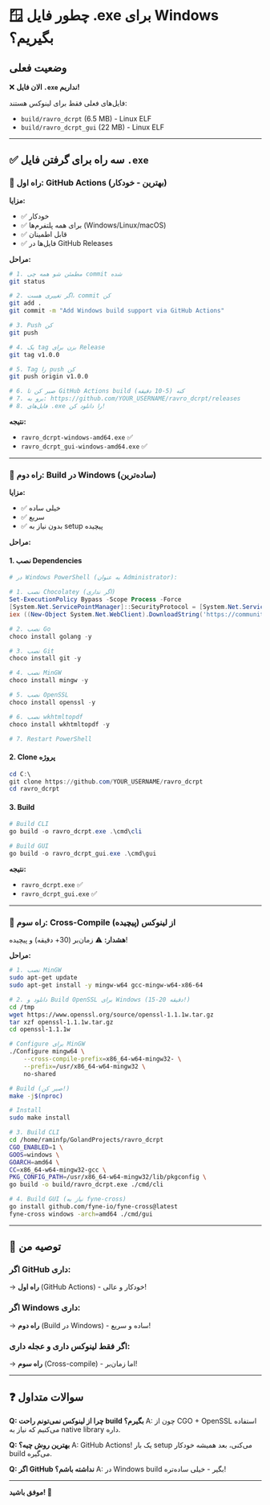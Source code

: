 # 🪟 چطور فایل .exe برای Windows بگیریم؟

## وضعیت فعلی

❌ **الان فایل `.exe` نداریم!**

فایل‌های فعلی فقط برای لینوکس هستند:
- `build/ravro_dcrpt` (6.5 MB) - Linux ELF
- `build/ravro_dcrpt_gui` (22 MB) - Linux ELF

---

## ✅ سه راه برای گرفتن فایل `.exe`

### 🥇 راه اول: GitHub Actions (بهترین - خودکار)

**مزایا:**
- ✅ خودکار
- ✅ برای همه پلتفرم‌ها (Windows/Linux/macOS)
- ✅ قابل اطمینان
- ✅ فایل‌ها در GitHub Releases

**مراحل:**
```bash
# 1. مطمئن شو همه چی commit شده
git status

# 2. اگر تغییری هست، commit کن
git add .
git commit -m "Add Windows build support via GitHub Actions"

# 3. Push کن
git push

# 4. یک tag بزن برای Release
git tag v1.0.0

# 5. Tag را push کن
git push origin v1.0.0

# 6. صبر کن تا GitHub Actions build کنه (5-10 دقیقه)
# 7. برو به: https://github.com/YOUR_USERNAME/ravro_dcrpt/releases
# 8. فایل‌های .exe را دانلود کن!
```

**نتیجه:**
- `ravro_dcrpt-windows-amd64.exe` ✅
- `ravro_dcrpt_gui-windows-amd64.exe` ✅

---

### 🥈 راه دوم: Build در Windows (ساده‌ترین)

**مزایا:**
- ✅ خیلی ساده
- ✅ سریع
- ✅ بدون نیاز به setup پیچیده

**مراحل:**

#### 1. نصب Dependencies

```powershell
# در Windows PowerShell (به عنوان Administrator):

# 1. نصب Chocolatey (اگر نداری)
Set-ExecutionPolicy Bypass -Scope Process -Force
[System.Net.ServicePointManager]::SecurityProtocol = [System.Net.ServicePointManager]::SecurityProtocol -bor 3072
iex ((New-Object System.Net.WebClient).DownloadString('https://community.chocolatey.org/install.ps1'))

# 2. نصب Go
choco install golang -y

# 3. نصب Git
choco install git -y

# 4. نصب MinGW
choco install mingw -y

# 5. نصب OpenSSL
choco install openssl -y

# 6. نصب wkhtmltopdf
choco install wkhtmltopdf -y

# 7. Restart PowerShell
```

#### 2. Clone پروژه

```powershell
cd C:\
git clone https://github.com/YOUR_USERNAME/ravro_dcrpt
cd ravro_dcrpt
```

#### 3. Build

```powershell
# Build CLI
go build -o ravro_dcrpt.exe .\cmd\cli

# Build GUI
go build -o ravro_dcrpt_gui.exe .\cmd\gui
```

**نتیجه:**
- `ravro_dcrpt.exe` ✅
- `ravro_dcrpt_gui.exe` ✅

---

### 🥉 راه سوم: Cross-Compile از لینوکس (پیچیده)

**هشدار:** ⚠️ زمان‌بر (30+ دقیقه) و پیچیده!

**مراحل:**

```bash
# 1. نصب MinGW
sudo apt-get update
sudo apt-get install -y mingw-w64 gcc-mingw-w64-x86-64

# 2. دانلود و Build OpenSSL برای Windows (15-20 دقیقه!)
cd /tmp
wget https://www.openssl.org/source/openssl-1.1.1w.tar.gz
tar xzf openssl-1.1.1w.tar.gz
cd openssl-1.1.1w

# Configure برای MinGW
./Configure mingw64 \
    --cross-compile-prefix=x86_64-w64-mingw32- \
    --prefix=/usr/x86_64-w64-mingw32 \
    no-shared

# Build (صبر کن!)
make -j$(nproc)

# Install
sudo make install

# 3. Build CLI
cd /home/raminfp/GolandProjects/ravro_dcrpt
CGO_ENABLED=1 \
GOOS=windows \
GOARCH=amd64 \
CC=x86_64-w64-mingw32-gcc \
PKG_CONFIG_PATH=/usr/x86_64-w64-mingw32/lib/pkgconfig \
go build -o build/ravro_dcrpt.exe ./cmd/cli

# 4. Build GUI (نیاز به fyne-cross)
go install github.com/fyne-io/fyne-cross@latest
fyne-cross windows -arch=amd64 ./cmd/gui
```

---

## 🎯 توصیه من

### اگر GitHub داری:
→ **راه اول** (GitHub Actions) - خودکار و عالی!

### اگر Windows داری:
→ **راه دوم** (Build در Windows) - ساده و سریع!

### اگر فقط لینوکس داری و عجله داری:
→ **راه سوم** (Cross-compile) - اما زمان‌بر!

---

## ❓ سوالات متداول

**Q: چرا از لینوکس نمی‌تونم راحت build بگیرم؟**
A: چون از CGO + OpenSSL استفاده می‌کنیم که نیاز به native library داره.

**Q: بهترین روش چیه؟**
A: GitHub Actions! یک بار setup می‌کنی، بعد همیشه خودکار build می‌گیره.

**Q: اگر GitHub نداشته باشم؟**
A: در Windows build بگیر - خیلی ساده‌تره!

---

**موفق باشید! 🚀**
